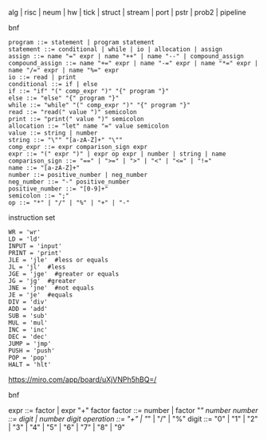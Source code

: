 alg | risc | neum | hw | tick | struct | stream | port | pstr | prob2 | pipeline

bnf
```
program ::= statement | program statement
statement ::= conditional | while | io | allocation | assign
assign ::= name "=" expr | name "++" | name "--" | compound_assign
compound_assign ::= name "+=" expr | name "-=" expr | name "*=" expr | name "/=" expr | name "%=" expr
io ::= read | print
conditional ::= if | else
if ::= "if" "(" comp_expr ")" "{" program "}"
else ::= "else" "{" program "}"
while ::= "while" "(" comp_expr ")" "{" program "}"
read ::= "read(" value ")" semicolon
print ::= "print(" value ")" semicolon
allocation ::= "let" name "=" value semicolon
value ::= string | number
string ::= "\"" "[a-zA-Z]+" "\""
comp_expr ::= expr comparison_sign expr
expr ::= "(" expr ")" | expr op expr | number | string | name
comparison_sign ::= "==" | ">=" | ">" | "<" | "<=" | "!="
name ::= "[a-zA-Z]+"
number ::= positive_number | neg_number
neg_number ::= "-" positive_number
positive_number ::= "[0-9]+"
semicolon ::= ";"
op ::= "*" | "/" | "%" | "+" | "-"
```
instruction set



    WR = 'wr'
    LD = 'ld'
    INPUT = 'input'
    PRINT = 'print'
    JLE = 'jle'  #less or equals
    JL = 'jl'  #less
    JGE = 'jge'  #greater or equals
    JG = 'jg'  #greater
    JNE = 'jne'  #not equals
    JE = 'je'  #equals
    DIV = 'div'
    ADD = 'add'
    SUB = 'sub'
    MUL = 'mul'
    INC = 'inc'
    DEC = 'dec'
    JUMP = 'jmp'
    PUSH = 'push'
    POP = 'pop'
    HALT = 'hlt'

https://miro.com/app/board/uXjVNPh5hBQ=/

bnf

expr   ::= factor
        |  expr "+" factor
factor ::= number
        |  factor "*" number
number ::= digit
        |  number digit
operation ::= "+" | "*" | "/" | "%"
digit  ::= "0" | "1" | "2" | "3" | "4" | "5" | "6" | "7" | "8" | "9"
